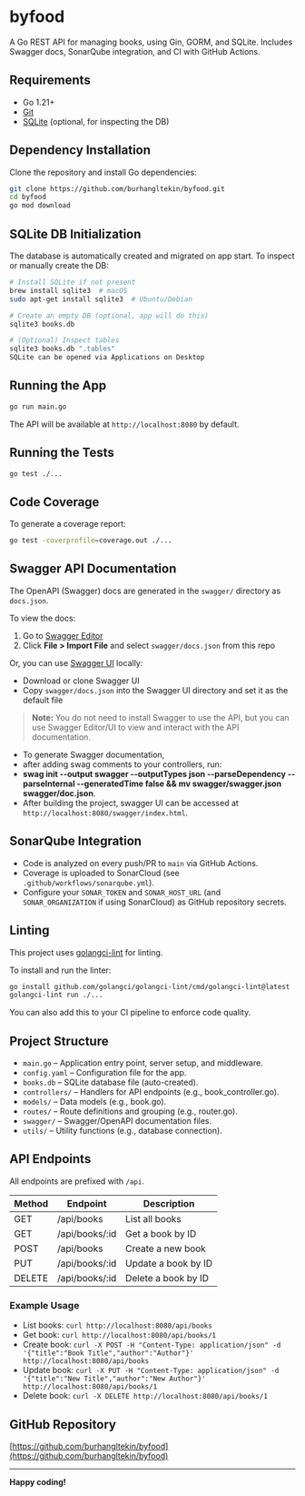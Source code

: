 # byfood

A Go REST API for managing books, using Gin, GORM, and SQLite. Includes Swagger docs, SonarQube integration, and CI with GitHub Actions.

## Requirements
- Go 1.21+
- [Git](https://git-scm.com/)
- [SQLite](https://www.sqlite.org/) (optional, for inspecting the DB)

## Dependency Installation
Clone the repository and install Go dependencies:

```sh
git clone https://github.com/burhangltekin/byfood.git
cd byfood
go mod download
```

## SQLite DB Initialization
The database is automatically created and migrated on app start. To inspect or manually create the DB:

```sh
# Install SQLite if not present
brew install sqlite3  # macOS
sudo apt-get install sqlite3  # Ubuntu/Debian

# Create an empty DB (optional, app will do this)
sqlite3 books.db

# (Optional) Inspect tables
sqlite3 books.db ".tables"
SQLite can be opened via Applications on Desktop
```

## Running the App

```sh
go run main.go
```

The API will be available at `http://localhost:8080` by default.

## Running the Tests

```sh
go test ./...
```

## Code Coverage
To generate a coverage report:
```sh
go test -coverprofile=coverage.out ./...
```

## Swagger API Documentation
The OpenAPI (Swagger) docs are generated in the `swagger/` directory as `docs.json`.

To view the docs:
1. Go to [Swagger Editor](https://editor.swagger.io/)
2. Click **File > Import File** and select `swagger/docs.json` from this repo

Or, you can use [Swagger UI](https://swagger.io/tools/swagger-ui/) locally:
- Download or clone Swagger UI
- Copy `swagger/docs.json` into the Swagger UI directory and set it as the default file

> **Note:** You do not need to install Swagger to use the API, but you can use Swagger Editor/UI to view and interact with the API documentation.

- To generate Swagger documentation,
- after adding swag comments to your controllers, run:
- 
  **swag init --output swagger --outputTypes json --parseDependency --parseInternal --generatedTime false && mv swagger/swagger.json swagger/doc.json**.
- After building the project, swagger UI can be accessed at `http://localhost:8080/swagger/index.html`.


## SonarQube Integration
- Code is analyzed on every push/PR to `main` via GitHub Actions.
- Coverage is uploaded to SonarCloud (see `.github/workflows/sonarqube.yml`).
- Configure your `SONAR_TOKEN` and `SONAR_HOST_URL` (and `SONAR_ORGANIZATION` if using SonarCloud) as GitHub repository secrets.

## Linting

This project uses [golangci-lint](https://golangci-lint.run/) for linting.

To install and run the linter:

```sh
go install github.com/golangci/golangci-lint/cmd/golangci-lint@latest
golangci-lint run ./...
```

You can also add this to your CI pipeline to enforce code quality.

## Project Structure

- `main.go` – Application entry point, server setup, and middleware.
- `config.yaml` – Configuration file for the app.
- `books.db` – SQLite database file (auto-created).
- `controllers/` – Handlers for API endpoints (e.g., book_controller.go).
- `models/` – Data models (e.g., book.go).
- `routes/` – Route definitions and grouping (e.g., router.go).
- `swagger/` – Swagger/OpenAPI documentation files.
- `utils/` – Utility functions (e.g., database connection).

## API Endpoints

All endpoints are prefixed with `/api`.

| Method | Endpoint         | Description           |
|--------|------------------|----------------------|
| GET    | /api/books       | List all books       |
| GET    | /api/books/:id   | Get a book by ID     |
| POST   | /api/books       | Create a new book    |
| PUT    | /api/books/:id   | Update a book by ID  |
| DELETE | /api/books/:id   | Delete a book by ID  |

### Example Usage

- List books: `curl http://localhost:8080/api/books`
- Get book: `curl http://localhost:8080/api/books/1`
- Create book: `curl -X POST -H "Content-Type: application/json" -d '{"title":"Book Title","author":"Author"}' http://localhost:8080/api/books`
- Update book: `curl -X PUT -H "Content-Type: application/json" -d '{"title":"New Title","author":"New Author"}' http://localhost:8080/api/books/1`
- Delete book: `curl -X DELETE http://localhost:8080/api/books/1`

## GitHub Repository
[https://github.com/burhangltekin/byfood](https://github.com/burhangltekin/byfood)

---

**Happy coding!**
